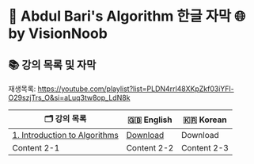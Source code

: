 # 🚀 Abdul Bari's Algorithm 한글 자막 🌐 by VisionNoob

## 📚 강의 목록 및 자막
재생목록: https://youtube.com/playlist?list=PLDN4rrl48XKpZkf03iYFl-O29szjTrs_O&si=aLuq3tw8op_LdN8k

|🗂️ 강의 목록  | 🇬🇧 English     | 🇰🇷 Korean |
|--------------|--------------|--------------|
| [1. Introduction to Algorithms](https://www.youtube.com/watch?v=0IAPZzGSbME)  | [Download](./subtitles/Algorithms_Abdul_Bari/eng/1_Introduction_to_Algorithms.srt)  | Download  |
| Content 2-1  | Content 2-2  | Content 2-3  |